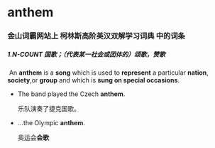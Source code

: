 # anthem

### 金山词霸网站上 柯林斯高阶英汉双解学习词典 中的词条

##### 1.N-COUNT 国歌；（代表某一社会或团体的）颂歌，赞歌

​	An **anthem** is a **song** which is used to **represent** a particular **nation**, **society**,or **group** and which is **sung on special occasions**.

- The band played the Czech **anthem**.

  乐队演奏了捷克国歌。

- ...the Olympic **anthem**.

  奥运会**会歌**